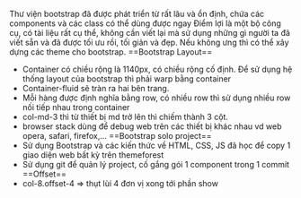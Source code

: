 Thư viện bootstrap đã được phát triển từ rất lâu và ổn định, chứa các components và các class có thể dùng được ngay
Điểm lợi là một bộ công cụ, có tài liệu rất cụ thể, không cần viết lại mà sử dụng những gì người ta đã viết sẵn và đã được tối ưu rồi, tối giản và đẹp.
Nếu không ưng thì có thể xây dựng các theme cho bootstrap.
==Bootstrap Layout==
- Container có chiều rộng là 1140px, có chiều rộng cố định. Để sử dụng hệ thống layout của bootstrap thì phải warp bằng container
- Container-fluid sẽ tràn ra hai bên trang.
- Mỗi hàng được định nghĩa bằng row, có nhiều row thì sử dụng nhiều row nối tiếp nhau trong container
- col-md-3 thì từ thiết bị md trở lên thì chiếm thành 3 cột.
- browser stack dùng để debug web trên các thiết bị khác nhau vd web opera, safari, firefox,...
==Bootstrap solo project==
- Sử dụng Bootstrap và các kiến thức về HTML, CSS, JS đã học để copy 1 giao diện web bất kỳ trên themeforest
- Sử dụng git để quản lý project, cố gắng gói 1 component trong 1 commit
==Offset==
- col-8.offset-4 => thụt lùi 4 đơn vị xong tới phần show